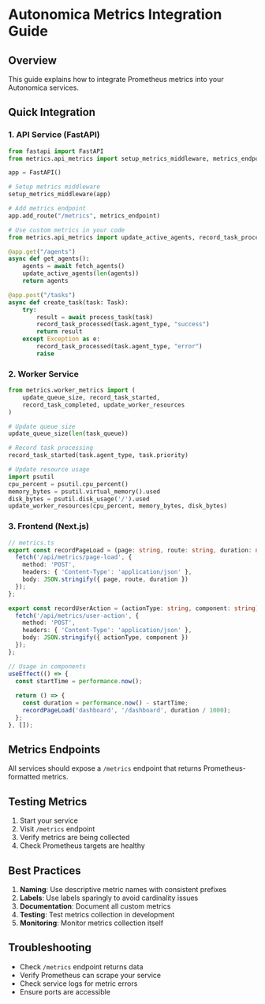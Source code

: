 # Autonomica Metrics Integration Guide

## Overview
This guide explains how to integrate Prometheus metrics into your Autonomica services.

## Quick Integration

### 1. API Service (FastAPI)

```python
from fastapi import FastAPI
from metrics.api_metrics import setup_metrics_middleware, metrics_endpoint

app = FastAPI()

# Setup metrics middleware
setup_metrics_middleware(app)

# Add metrics endpoint
app.add_route("/metrics", metrics_endpoint)

# Use custom metrics in your code
from metrics.api_metrics import update_active_agents, record_task_processed

@app.get("/agents")
async def get_agents():
    agents = await fetch_agents()
    update_active_agents(len(agents))
    return agents

@app.post("/tasks")
async def create_task(task: Task):
    try:
        result = await process_task(task)
        record_task_processed(task.agent_type, "success")
        return result
    except Exception as e:
        record_task_processed(task.agent_type, "error")
        raise
```

### 2. Worker Service

```python
from metrics.worker_metrics import (
    update_queue_size, record_task_started, 
    record_task_completed, update_worker_resources
)

# Update queue size
update_queue_size(len(task_queue))

# Record task processing
record_task_started(task.agent_type, task.priority)

# Update resource usage
import psutil
cpu_percent = psutil.cpu_percent()
memory_bytes = psutil.virtual_memory().used
disk_bytes = psutil.disk_usage('/').used
update_worker_resources(cpu_percent, memory_bytes, disk_bytes)
```

### 3. Frontend (Next.js)

```typescript
// metrics.ts
export const recordPageLoad = (page: string, route: string, duration: number) => {
  fetch('/api/metrics/page-load', {
    method: 'POST',
    headers: { 'Content-Type': 'application/json' },
    body: JSON.stringify({ page, route, duration })
  });
};

export const recordUserAction = (actionType: string, component: string) => {
  fetch('/api/metrics/user-action', {
    method: 'POST',
    headers: { 'Content-Type': 'application/json' },
    body: JSON.stringify({ actionType, component })
  });
};

// Usage in components
useEffect(() => {
  const startTime = performance.now();
  
  return () => {
    const duration = performance.now() - startTime;
    recordPageLoad('dashboard', '/dashboard', duration / 1000);
  };
}, []);
```

## Metrics Endpoints

All services should expose a `/metrics` endpoint that returns Prometheus-formatted metrics.

## Testing Metrics

1. Start your service
2. Visit `/metrics` endpoint
3. Verify metrics are being collected
4. Check Prometheus targets are healthy

## Best Practices

1. **Naming**: Use descriptive metric names with consistent prefixes
2. **Labels**: Use labels sparingly to avoid cardinality issues
3. **Documentation**: Document all custom metrics
4. **Testing**: Test metrics collection in development
5. **Monitoring**: Monitor metrics collection itself

## Troubleshooting

- Check `/metrics` endpoint returns data
- Verify Prometheus can scrape your service
- Check service logs for metric errors
- Ensure ports are accessible

